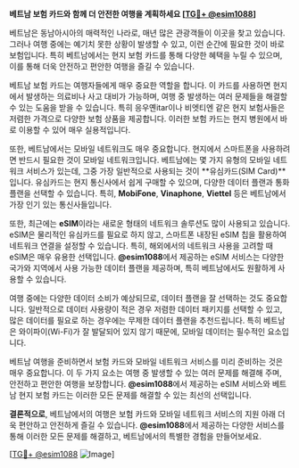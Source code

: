 **베트남 보험 카드와 함께 더 안전한 여행을 계획하세요 [[TG💪+ @esim1088](https://t.me/s/esim1088)]**

베트남은 동남아시아의 매력적인 나라로, 매년 많은 관광객들이 이곳을 찾고 있습니다. 그러나 여행 중에는 예기치 못한 상황이 발생할 수 있고, 이런 순간에 필요한 것이 바로 보험입니다. 특히 베트남에서는 현지 보험 카드를 통해 다양한 혜택을 누릴 수 있으며, 이를 통해 더욱 안전하고 편안한 여행을 즐길 수 있습니다.

베트남 보험 카드는 여행자들에게 매우 중요한 역할을 합니다. 이 카드를 사용하면 현지에서 발생하는 의료비나 사고 대비가 가능하며, 여행 중 발생하는 여러 문제들을 해결할 수 있는 도움을 받을 수 있습니다. 특히 응우옌itar이나 비엣티엔 같은 현지 보험사들은 저렴한 가격으로 다양한 보험 상품을 제공합니다. 이러한 보험 카드는 현지 병원에서 바로 이용할 수 있어 매우 실용적입니다.

또한, 베트남에서는 모바일 네트워크도 매우 중요합니다. 현지에서 스마트폰을 사용하려면 반드시 필요한 것이 모바일 네트워크입니다. 베트남에는 몇 가지 유형의 모바일 네트워크 서비스가 있는데, 그중 가장 일반적으로 사용되는 것이 **유심카드(SIM Card)**입니다. 유심카드는 현지 통신사에서 쉽게 구매할 수 있으며, 다양한 데이터 플랜과 통화 플랜을 선택할 수 있습니다. 특히, **MobiFone**, **Vinaphone**, **Viettel** 등은 베트남에서 가장 인기 있는 통신사들입니다.

또한, 최근에는 **eSIM**이라는 새로운 형태의 네트워크 솔루션도 많이 사용되고 있습니다. eSIM은 물리적인 유심카드를 필요로 하지 않고, 스마트폰 내장된 eSIM 칩을 활용하여 네트워크 연결을 설정할 수 있습니다. 특히, 해외에서의 네트워크 사용을 고려할 때 eSIM은 매우 유용한 선택입니다. **@esim1088**에서 제공하는 eSIM 서비스는 다양한 국가와 지역에서 사용 가능한 데이터 플랜을 제공하며, 특히 베트남에서도 원활하게 사용할 수 있습니다.

여행 중에는 다양한 데이터 소비가 예상되므로, 데이터 플랜을 잘 선택하는 것도 중요합니다. 일반적으로 데이터 사용량이 적은 경우 저렴한 데이터 패키지를 선택할 수 있고, 많은 데이터를 필요로 하는 경우에는 무제한 데이터 플랜을 추천드립니다. 특히 베트남은 와이파이(Wi-Fi)가 잘 발달되어 있지 않기 때문에, 모바일 데이터는 필수적인 요소입니다.

베트남 여행을 준비하면서 보험 카드와 모바일 네트워크 서비스를 미리 준비하는 것은 매우 중요합니다. 이 두 가지 요소는 여행 중 발생할 수 있는 여러 문제를 해결해 주며, 안전하고 편안한 여행을 보장합니다. **@esim1088**에서 제공하는 eSIM 서비스와 베트남 현지 보험 카드는 이러한 모든 문제를 해결할 수 있는 최선의 선택입니다.

**결론적으로**, 베트남에서의 여행은 보험 카드와 모바일 네트워크 서비스의 지원 아래 더욱 편안하고 안전하게 즐길 수 있습니다. **@esim1088**에서 제공하는 다양한 서비스를 통해 이러한 모든 문제를 해결하고, 베트남에서의 특별한 경험을 만들어보세요. 

[[TG💪+ @esim1088](https://t.me/s/esim1088) ![Image](https://i.postimg.cc/Y0z9fWf4/image.png)]